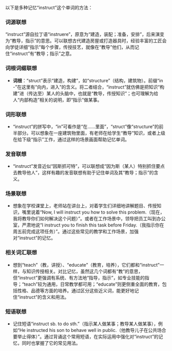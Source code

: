 以下是多种记忆“instruct”这个单词的方法：

### 词源联想
“instruct”源自拉丁语“instruere”，原意为“建造，装配；准备，安排”，后来演变为“教导，指示”的意思。可以联想古代建造房屋或打造器具时，经验丰富的工匠会向学徒详细“指示”每个步骤，传授技艺，就像在“教导”他们，从而记住“instruct”有“教导；指示”之意。

### 词根词缀联想
 - **词根**：“struct”表示“建造，构建”，如“structure”（结构，建筑物）。前缀“in -”在这里有“向内，进入”的含义。将二者结合，“instruct”就仿佛是把知识“构建”进（传达至）某人的头脑中，也就是“教导，传授知识”；也可理解为给人“内部构造”相关的说明，即“指示”做某事。

### 词形联想
 - “instruct”的拼写中，“in”可看作是“在……里面”，“struct”像“structure”的前半部分。可以想象在一座建筑物里面，有老师在给学生“教导”知识，或者上级在给下级“指示”工作，通过这样的场景画面帮助记忆单词。

### 发音联想
 - “instruct”发音近似“因斯抓可特”，可以联想成“因为斯（某人）特别抓住要点去教导他人”，这样有趣的发音联想有助于记住单词及其“教导；指示”的含义。

### 场景联想
 - 想象在学校课堂上，老师站在讲台上，对着学生们详细地讲解题目、传授知识，嘴里说着“Now, I will instruct you how to solve this problem.（现在，我将教导你们如何解决这个问题）”。或者在工作场景中，领导把员工叫到办公室，严肃地说“I instruct you to finish this task before Friday.（我指示你在周五前完成这项任务）”。通过这些常见的教学和工作场景，加强对“instruct”的记忆。

### 相关词汇联想
 - 想到“teach”（教，讲授）、“educate”（教育，培养），它们都和“instruct”一样，与知识传授相关。对比记忆，虽然这几个词都有“教”的意思，但“instruct”更强调有系统、有方法地“指导，指示”，如专业技能的指导；“teach”较为通用，日常教学都可用；“educate”则更侧重全面的教育，包括性格、品德等方面的培养。通过区分这些近义词，能更好地记住“instruct”的含义和用法。

### 短语联想
 - 记住短语“instruct sb. to do sth.”（指示某人做某事；教导某人做某事），例如“He instructed his son to behave well in public.（他教导儿子在公共场合要举止得体）”。通过背诵这个常用短语，在实际运用中强化对“instruct”的记忆，同时也掌握了它的常见用法。 